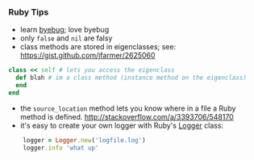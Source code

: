 ### Ruby Tips

* learn [byebug](https://github.com/deivid-rodriguez/byebug); love byebug
* only `false` and `nil` are falsy
* class methods are stored in eigenclasses; see: https://gist.github.com/jfarmer/2625060
```ruby
class << self # lets you access the eigenclass
  def blah # im a class method (instance method on the eigenclass)
  end
end
```
* the `source_location` method lets you know where in a file a Ruby method is defined.  http://stackoverflow.com/a/3393706/548170
* it's easy to create your own logger with Ruby's [Logger](https://ruby-doc.org/stdlib-2.1.0/libdoc/logger/rdoc/Logger.html) class:
```ruby
    logger = Logger.new('logfile.log')
    logger.info 'what up'
```

